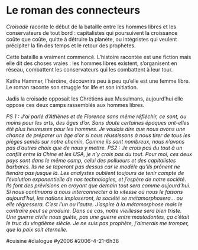# Le roman des connecteurs

*Croisade* raconte le début de la bataille entre les hommes libres et les conservateurs de tout bord : capitalistes qui poursuivent la croissance coûte que coûte, quitte à détruire la planète, ou intégristes qui veulent précipiter la fin des temps et le retour des prophètes.

Cette bataille a vraiment commencé. L’histoire racontée est une fiction mais elle dit des choses vraies : les hommes libres existent, s’organisent en réseau, combattent les conservateurs qui les combattent à leur tour.

Kathe Hammer, l’héroïne, découvrira peu à peu qu’elle est une femme libre. Le roman raconte son struggle for life et son initiation.

Jadis la croisade opposait les Chrétiens aux Musulmans, aujourd’hui elle oppose ces deux camps rassemblés aux hommes libres.

*PS 1 : J’ai parlé d’Athènes et de Florence sans même réfléchir, ce sont, au moins pour les arts, des âges d’or. Sans doute certaines époques ont-elles été plus heureuses pour les hommes. Je voulais dire que nous avons une chance de préparer un âge d’or si nous réussissons à nous tirer de tous les pièges semés sur notre chemin. Comme ils sont nombreux, nous n’avons pas d’autres choix que de nous y mettre.*
*PS2 : Je crois pas du tout à un conflit entre la Chine et les USA, je n’y crois pas du tout. Pour moi, ces deux pays sont dans le même camp, celui des pollueurs et des capitalistes barbares. Ils ne se taperont pas dessus car le modèle qu’ils prônent ne tiendra pas jusque là. Les analystes oublient toujours de tenir compte de l’évolution exponentielle de nos technologies, et j’espère de notre société. Ils font des prévisions en croyant que demain tout sera comme aujourd’hui.*
*Si nous continuons à nous interconnecter à la vitesse où nous le faisons aujourd’hui, les nations imploseront, la société se métamorphosera… ou elle régressera. C’est l’un ou l’autre. J’aspire à la métamorphose mais le contraire peut se produire. Dans ce cas, notre vieillesse sera bien triste. Une guerre civile nous guète, pas une guerre entre mastodontes, ça c’était le truc du vingtième siècle. Je ne suis pas prophète, j’aimerais me tromper, que la paix soit éternelle.*

#cuisine #dialogue #y2006 #2006-4-21-6h38

